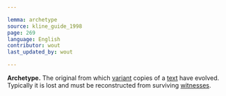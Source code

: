 ```yaml
---

lemma: archetype
source: kline_guide_1998
page: 269
language: English
contributor: wout
last_updated_by: wout

---
```


**Archetype.** The original from which [variant](variant.html) copies of a [text](text.html) have evolved. Typically it is lost and must be reconstructed from surviving [witnesses](witness.html).
